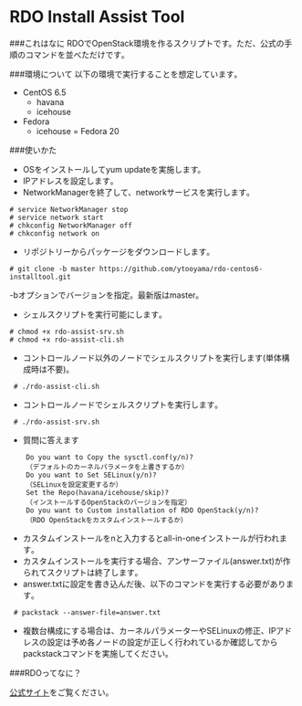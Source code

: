 RDO Install Assist Tool
==========

###これはなに
RDOでOpenStack環境を作るスクリプトです。ただ、公式の手順のコマンドを並べただけです｡

###環境について
以下の環境で実行することを想定しています｡

- CentOS 6.5
  - havana
  - icehouse
- Fedora
  - icehouse = Fedora 20

###使いかた
- OSをインストールしてyum updateを実施します。
- IPアドレスを設定します｡
- NetworkManagerを終了して、networkサービスを実行します｡

```
# service NetworkManager stop
# service network start
# chkconfig NetworkManager off
# chkconfig network on
```

- リポジトリーからパッケージをダウンロードします｡

```
# git clone -b master https://github.com/ytooyama/rdo-centos6-installtool.git
```
-bオプションでバージョンを指定。最新版はmaster。

- シェルスクリプトを実行可能にします｡

```
# chmod +x rdo-assist-srv.sh
# chmod +x rdo-assist-cli.sh
```

- コントロールノード以外のノードでシェルスクリプトを実行します(単体構成時は不要)｡

```
 # ./rdo-assist-cli.sh
```

- コントロールノードでシェルスクリプトを実行します｡

```
 # ./rdo-assist-srv.sh
```

- 質問に答えます

```
	Do you want to Copy the sysctl.conf(y/n)?
	（デフォルトのカーネルパラメータを上書きするか）
	Do you want to Set SELinux(y/n)?
	（SELinuxを設定変更するか）
	Set the Repo(havana/icehouse/skip)?
	（インストールするOpenStackのバージョンを指定）
	Do you want to Custom installation of RDO OpenStack(y/n)?
	（RDO OpenStackをカスタムインストールするか）
```
- カスタムインストールをnと入力するとall-in-oneインストールが行われます｡
- カスタムインストールを実行する場合、アンサーファイル(answer.txt)が作られてスクリプトは終了します｡
- answer.txtに設定を書き込んだ後、以下のコマンドを実行する必要があります｡

```
 # packstack --answer-file=answer.txt
```

- 複数台構成にする場合は、カーネルパラメーターやSELinuxの修正、IPアドレスの設定は予め各ノードの設定が正しく行われているか確認してからpackstackコマンドを実施してください。

###RDOってなに？

[公式サイト](http://jp-redhat.com/openstack/rdo/)をご覧ください。
